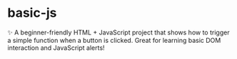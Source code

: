 # basic-js
✨ A beginner-friendly HTML + JavaScript project that shows how to trigger a simple function when a button is clicked. Great for learning basic DOM interaction and JavaScript alerts!
